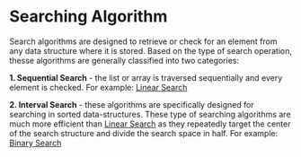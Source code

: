 # <strong>Searching Algorithm</strong>

Search algorithms are designed to retrieve or check for an element from any data structure where it is stored. Based on the type of search operation, thesse algorithms are generally classified into two categories:

<strong>1. Sequential Search</strong> - the list or array is traversed sequentially and every element is checked. For example: <u>Linear Search</u>

<strong>2. Interval Search</strong> - these algorithms are specifically designed for searching in sorted data-structures. These type of searching algorithms are much more efficient than <u>Linear Search</u> as they repeatedly target the center of the search structure and divide the search space in half. For example: <u>Binary Search</u>
